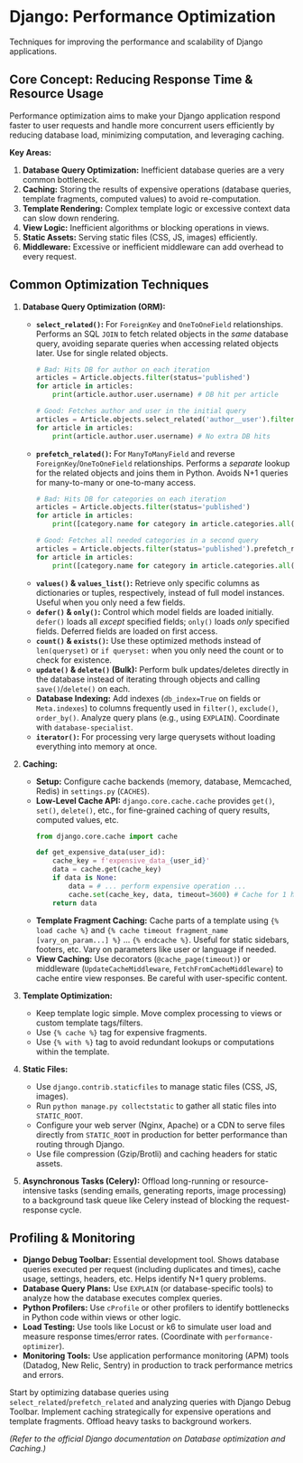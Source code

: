 # Django: Performance Optimization

Techniques for improving the performance and scalability of Django applications.

## Core Concept: Reducing Response Time & Resource Usage

Performance optimization aims to make your Django application respond faster to user requests and handle more concurrent users efficiently by reducing database load, minimizing computation, and leveraging caching.

**Key Areas:**

1.  **Database Query Optimization:** Inefficient database queries are a very common bottleneck.
2.  **Caching:** Storing the results of expensive operations (database queries, template fragments, computed values) to avoid re-computation.
3.  **Template Rendering:** Complex template logic or excessive context data can slow down rendering.
4.  **View Logic:** Inefficient algorithms or blocking operations in views.
5.  **Static Assets:** Serving static files (CSS, JS, images) efficiently.
6.  **Middleware:** Excessive or inefficient middleware can add overhead to every request.

## Common Optimization Techniques

1.  **Database Query Optimization (ORM):**
    *   **`select_related()`:** For `ForeignKey` and `OneToOneField` relationships. Performs an SQL `JOIN` to fetch related objects in the *same* database query, avoiding separate queries when accessing related objects later. Use for single related objects.
        ```python
        # Bad: Hits DB for author on each iteration
        articles = Article.objects.filter(status='published')
        for article in articles:
            print(article.author.user.username) # DB hit per article

        # Good: Fetches author and user in the initial query
        articles = Article.objects.select_related('author__user').filter(status='published')
        for article in articles:
            print(article.author.user.username) # No extra DB hits
        ```
    *   **`prefetch_related()`:** For `ManyToManyField` and reverse `ForeignKey`/`OneToOneField` relationships. Performs a *separate* lookup for the related objects and joins them in Python. Avoids N+1 queries for many-to-many or one-to-many access.
        ```python
        # Bad: Hits DB for categories on each iteration
        articles = Article.objects.filter(status='published')
        for article in articles:
            print([category.name for category in article.categories.all()]) # DB hit per article

        # Good: Fetches all needed categories in a second query
        articles = Article.objects.filter(status='published').prefetch_related('categories')
        for article in articles:
            print([category.name for category in article.categories.all()]) # No extra DB hits
        ```
    *   **`values()` & `values_list()`:** Retrieve only specific columns as dictionaries or tuples, respectively, instead of full model instances. Useful when you only need a few fields.
    *   **`defer()` & `only()`:** Control which model fields are loaded initially. `defer()` loads all *except* specified fields; `only()` loads *only* specified fields. Deferred fields are loaded on first access.
    *   **`count()` & `exists()`:** Use these optimized methods instead of `len(queryset)` or `if queryset:` when you only need the count or to check for existence.
    *   **`update()` & `delete()` (Bulk):** Perform bulk updates/deletes directly in the database instead of iterating through objects and calling `save()`/`delete()` on each.
    *   **Database Indexing:** Add indexes (`db_index=True` on fields or `Meta.indexes`) to columns frequently used in `filter()`, `exclude()`, `order_by()`. Analyze query plans (e.g., using `EXPLAIN`). Coordinate with `database-specialist`.
    *   **`iterator()`:** For processing very large querysets without loading everything into memory at once.

2.  **Caching:**
    *   **Setup:** Configure cache backends (memory, database, Memcached, Redis) in `settings.py` (`CACHES`).
    *   **Low-Level Cache API:** `django.core.cache.cache` provides `get()`, `set()`, `delete()`, etc., for fine-grained caching of query results, computed values, etc.
        ```python
        from django.core.cache import cache

        def get_expensive_data(user_id):
            cache_key = f'expensive_data_{user_id}'
            data = cache.get(cache_key)
            if data is None:
                data = # ... perform expensive operation ...
                cache.set(cache_key, data, timeout=3600) # Cache for 1 hour
            return data
        ```
    *   **Template Fragment Caching:** Cache parts of a template using `{% load cache %}` and `{% cache timeout fragment_name [vary_on_param...] %}` ... `{% endcache %}`. Useful for static sidebars, footers, etc. Vary on parameters like user or language if needed.
    *   **View Caching:** Use decorators (`@cache_page(timeout)`) or middleware (`UpdateCacheMiddleware`, `FetchFromCacheMiddleware`) to cache entire view responses. Be careful with user-specific content.

3.  **Template Optimization:**
    *   Keep template logic simple. Move complex processing to views or custom template tags/filters.
    *   Use `{% cache %}` tag for expensive fragments.
    *   Use `{% with %}` tag to avoid redundant lookups or computations within the template.

4.  **Static Files:**
    *   Use `django.contrib.staticfiles` to manage static files (CSS, JS, images).
    *   Run `python manage.py collectstatic` to gather all static files into `STATIC_ROOT`.
    *   Configure your web server (Nginx, Apache) or a CDN to serve files directly from `STATIC_ROOT` in production for better performance than routing through Django.
    *   Use file compression (Gzip/Brotli) and caching headers for static assets.

5.  **Asynchronous Tasks (Celery):** Offload long-running or resource-intensive tasks (sending emails, generating reports, image processing) to a background task queue like Celery instead of blocking the request-response cycle.

## Profiling & Monitoring

*   **Django Debug Toolbar:** Essential development tool. Shows database queries executed per request (including duplicates and times), cache usage, settings, headers, etc. Helps identify N+1 query problems.
*   **Database Query Plans:** Use `EXPLAIN` (or database-specific tools) to analyze how the database executes complex queries.
*   **Python Profilers:** Use `cProfile` or other profilers to identify bottlenecks in Python code within views or other logic.
*   **Load Testing:** Use tools like Locust or k6 to simulate user load and measure response times/error rates. (Coordinate with `performance-optimizer`).
*   **Monitoring Tools:** Use application performance monitoring (APM) tools (Datadog, New Relic, Sentry) in production to track performance metrics and errors.

Start by optimizing database queries using `select_related`/`prefetch_related` and analyzing queries with Django Debug Toolbar. Implement caching strategically for expensive operations and template fragments. Offload heavy tasks to background workers.

*(Refer to the official Django documentation on Database optimization and Caching.)*